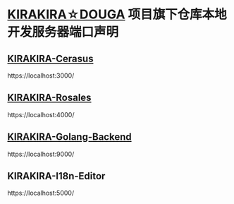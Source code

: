 # [KIRAKIRA☆DOUGA](https://github.com/KIRAKIRA-DOUGA) 项目旗下仓库本地开发服务器端口声明

## [KIRAKIRA-Cerasus](https://github.com/KIRAKIRA-DOUGA/KIRAKIRA-Cerasus)
https://localhost:3000/

## [KIRAKIRA-Rosales](https://github.com/KIRAKIRA-DOUGA/KIRAKIRA-Rosales)
https://localhost:4000/

## [KIRAKIRA-Golang-Backend](https://github.com/KIRAKIRA-DOUGA/KIRAKIRA-golang-backend)
https://localhost:9000/

## KIRAKIRA-I18n-Editor
https://localhost:5000/
